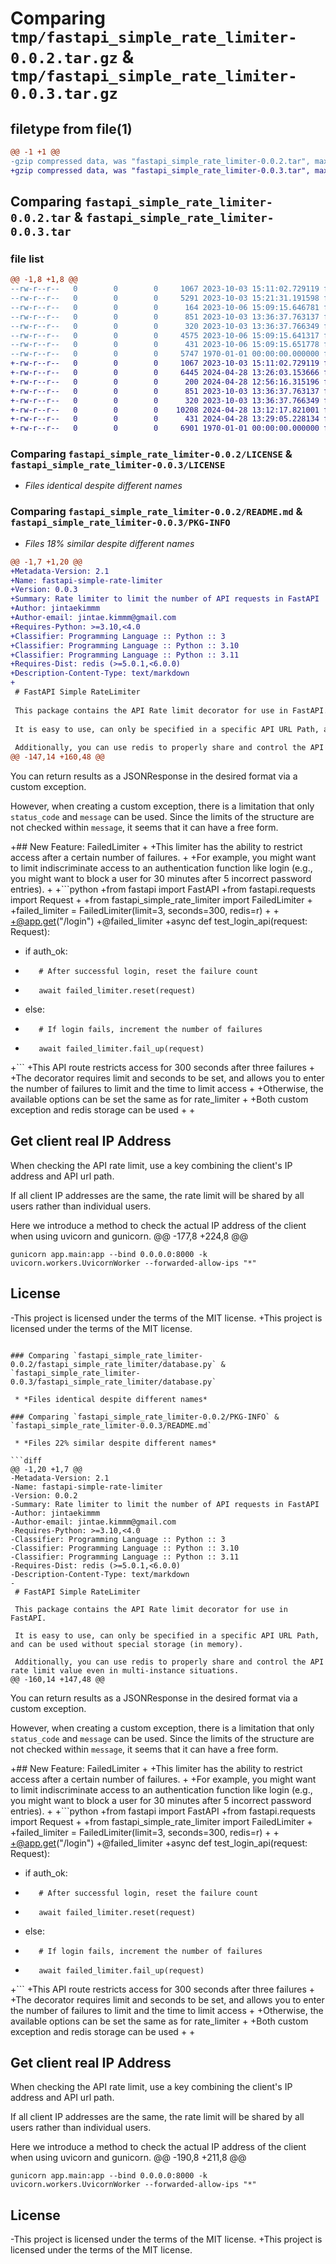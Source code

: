 # Comparing `tmp/fastapi_simple_rate_limiter-0.0.2.tar.gz` & `tmp/fastapi_simple_rate_limiter-0.0.3.tar.gz`

## filetype from file(1)

```diff
@@ -1 +1 @@
-gzip compressed data, was "fastapi_simple_rate_limiter-0.0.2.tar", max compression
+gzip compressed data, was "fastapi_simple_rate_limiter-0.0.3.tar", max compression
```

## Comparing `fastapi_simple_rate_limiter-0.0.2.tar` & `fastapi_simple_rate_limiter-0.0.3.tar`

### file list

```diff
@@ -1,8 +1,8 @@
--rw-r--r--   0        0        0     1067 2023-10-03 15:11:02.729119 fastapi_simple_rate_limiter-0.0.2/LICENSE
--rw-r--r--   0        0        0     5291 2023-10-03 15:21:31.191598 fastapi_simple_rate_limiter-0.0.2/README.md
--rw-r--r--   0        0        0      164 2023-10-06 15:09:15.646781 fastapi_simple_rate_limiter-0.0.2/fastapi_simple_rate_limiter/__init__.py
--rw-r--r--   0        0        0      851 2023-10-03 13:36:37.763137 fastapi_simple_rate_limiter-0.0.2/fastapi_simple_rate_limiter/database.py
--rw-r--r--   0        0        0      320 2023-10-03 13:36:37.766349 fastapi_simple_rate_limiter-0.0.2/fastapi_simple_rate_limiter/exception.py
--rw-r--r--   0        0        0     4575 2023-10-06 15:09:15.641317 fastapi_simple_rate_limiter-0.0.2/fastapi_simple_rate_limiter/limiter.py
--rw-r--r--   0        0        0      431 2023-10-06 15:09:15.651778 fastapi_simple_rate_limiter-0.0.2/pyproject.toml
--rw-r--r--   0        0        0     5747 1970-01-01 00:00:00.000000 fastapi_simple_rate_limiter-0.0.2/PKG-INFO
+-rw-r--r--   0        0        0     1067 2023-10-03 15:11:02.729119 fastapi_simple_rate_limiter-0.0.3/LICENSE
+-rw-r--r--   0        0        0     6445 2024-04-28 13:26:03.153666 fastapi_simple_rate_limiter-0.0.3/README.md
+-rw-r--r--   0        0        0      200 2024-04-28 12:56:16.315196 fastapi_simple_rate_limiter-0.0.3/fastapi_simple_rate_limiter/__init__.py
+-rw-r--r--   0        0        0      851 2023-10-03 13:36:37.763137 fastapi_simple_rate_limiter-0.0.3/fastapi_simple_rate_limiter/database.py
+-rw-r--r--   0        0        0      320 2023-10-03 13:36:37.766349 fastapi_simple_rate_limiter-0.0.3/fastapi_simple_rate_limiter/exception.py
+-rw-r--r--   0        0        0    10208 2024-04-28 13:12:17.821001 fastapi_simple_rate_limiter-0.0.3/fastapi_simple_rate_limiter/limiter.py
+-rw-r--r--   0        0        0      431 2024-04-28 13:29:05.228134 fastapi_simple_rate_limiter-0.0.3/pyproject.toml
+-rw-r--r--   0        0        0     6901 1970-01-01 00:00:00.000000 fastapi_simple_rate_limiter-0.0.3/PKG-INFO
```

### Comparing `fastapi_simple_rate_limiter-0.0.2/LICENSE` & `fastapi_simple_rate_limiter-0.0.3/LICENSE`

 * *Files identical despite different names*

### Comparing `fastapi_simple_rate_limiter-0.0.2/README.md` & `fastapi_simple_rate_limiter-0.0.3/PKG-INFO`

 * *Files 18% similar despite different names*

```diff
@@ -1,7 +1,20 @@
+Metadata-Version: 2.1
+Name: fastapi-simple-rate-limiter
+Version: 0.0.3
+Summary: Rate limiter to limit the number of API requests in FastAPI
+Author: jintaekimmm
+Author-email: jintae.kimmm@gmail.com
+Requires-Python: >=3.10,<4.0
+Classifier: Programming Language :: Python :: 3
+Classifier: Programming Language :: Python :: 3.10
+Classifier: Programming Language :: Python :: 3.11
+Requires-Dist: redis (>=5.0.1,<6.0.0)
+Description-Content-Type: text/markdown
+
 # FastAPI Simple RateLimiter
 
 This package contains the API Rate limit decorator for use in FastAPI.
 
 It is easy to use, can only be specified in a specific API URL Path, and can be used without special storage (in memory).
 
 Additionally, you can use redis to properly share and control the API rate limit value even in multi-instance situations.
@@ -147,14 +160,48 @@
 ```
 
 You can return results as a JSONResponse in the desired format via a custom exception.
 
 However, when creating a custom exception, there is a limitation that only `status_code` and `message` can be used. Since the limits of the structure are not checked within `message`, it seems that it can have a free form.
 
 
+## New Feature: FailedLimiter
+
+This limiter has the ability to restrict access after a certain number of failures.
+
+For example, you might want to limit indiscriminate access to an authentication function like login (e.g., you might want to block a user for 30 minutes after 5 incorrect password entries).
+
+```python
+from fastapi import FastAPI
+from fastapi.requests import Request
+
+from fastapi_simple_rate_limiter import FailedLimiter
+
+failed_limiter = FailedLimiter(limit=3, seconds=300, redis=r)
+
+
+@app.get("/login")
+@failed_limiter
+async def test_login_api(request: Request):
+    if auth_ok:
+        # After successful login, reset the failure count
+        await failed_limiter.reset(request)
+    else:
+        # If login fails, increment the number of failures
+        await failed_limiter.fail_up(request)
+```
+This API route restricts access for 300 seconds after three failures
+
+The decorator requires limit and seconds to be set, and allows you to enter the number of failures to limit and the time to limit access
+
+Otherwise, the available options can be set the same as for rate_limiter
+
+Both custom exception and redis storage can be used
+
+
 ## Get client real IP Address
 
 When checking the API rate limit, use a key combining the client's IP address and API url path.
 
 If all client IP addresses are the same, the rate limit will be shared by all users rather than individual users.
 
 Here we introduce a method to check the actual IP address of the client when using uvicorn and gunicorn.
@@ -177,8 +224,8 @@
 
 ```shell
 gunicorn app.main:app --bind 0.0.0.0:8000 -k uvicorn.workers.UvicornWorker --forwarded-allow-ips "*"
 ```
 
 ## License
 
-This project is licensed under the terms of the MIT license.
+This project is licensed under the terms of the MIT license.
```

### Comparing `fastapi_simple_rate_limiter-0.0.2/fastapi_simple_rate_limiter/database.py` & `fastapi_simple_rate_limiter-0.0.3/fastapi_simple_rate_limiter/database.py`

 * *Files identical despite different names*

### Comparing `fastapi_simple_rate_limiter-0.0.2/PKG-INFO` & `fastapi_simple_rate_limiter-0.0.3/README.md`

 * *Files 22% similar despite different names*

```diff
@@ -1,20 +1,7 @@
-Metadata-Version: 2.1
-Name: fastapi-simple-rate-limiter
-Version: 0.0.2
-Summary: Rate limiter to limit the number of API requests in FastAPI
-Author: jintaekimmm
-Author-email: jintae.kimmm@gmail.com
-Requires-Python: >=3.10,<4.0
-Classifier: Programming Language :: Python :: 3
-Classifier: Programming Language :: Python :: 3.10
-Classifier: Programming Language :: Python :: 3.11
-Requires-Dist: redis (>=5.0.1,<6.0.0)
-Description-Content-Type: text/markdown
-
 # FastAPI Simple RateLimiter
 
 This package contains the API Rate limit decorator for use in FastAPI.
 
 It is easy to use, can only be specified in a specific API URL Path, and can be used without special storage (in memory).
 
 Additionally, you can use redis to properly share and control the API rate limit value even in multi-instance situations.
@@ -160,14 +147,48 @@
 ```
 
 You can return results as a JSONResponse in the desired format via a custom exception.
 
 However, when creating a custom exception, there is a limitation that only `status_code` and `message` can be used. Since the limits of the structure are not checked within `message`, it seems that it can have a free form.
 
 
+## New Feature: FailedLimiter
+
+This limiter has the ability to restrict access after a certain number of failures.
+
+For example, you might want to limit indiscriminate access to an authentication function like login (e.g., you might want to block a user for 30 minutes after 5 incorrect password entries).
+
+```python
+from fastapi import FastAPI
+from fastapi.requests import Request
+
+from fastapi_simple_rate_limiter import FailedLimiter
+
+failed_limiter = FailedLimiter(limit=3, seconds=300, redis=r)
+
+
+@app.get("/login")
+@failed_limiter
+async def test_login_api(request: Request):
+    if auth_ok:
+        # After successful login, reset the failure count
+        await failed_limiter.reset(request)
+    else:
+        # If login fails, increment the number of failures
+        await failed_limiter.fail_up(request)
+```
+This API route restricts access for 300 seconds after three failures
+
+The decorator requires limit and seconds to be set, and allows you to enter the number of failures to limit and the time to limit access
+
+Otherwise, the available options can be set the same as for rate_limiter
+
+Both custom exception and redis storage can be used
+
+
 ## Get client real IP Address
 
 When checking the API rate limit, use a key combining the client's IP address and API url path.
 
 If all client IP addresses are the same, the rate limit will be shared by all users rather than individual users.
 
 Here we introduce a method to check the actual IP address of the client when using uvicorn and gunicorn.
@@ -190,8 +211,8 @@
 
 ```shell
 gunicorn app.main:app --bind 0.0.0.0:8000 -k uvicorn.workers.UvicornWorker --forwarded-allow-ips "*"
 ```
 
 ## License
 
-This project is licensed under the terms of the MIT license.
+This project is licensed under the terms of the MIT license.
```

